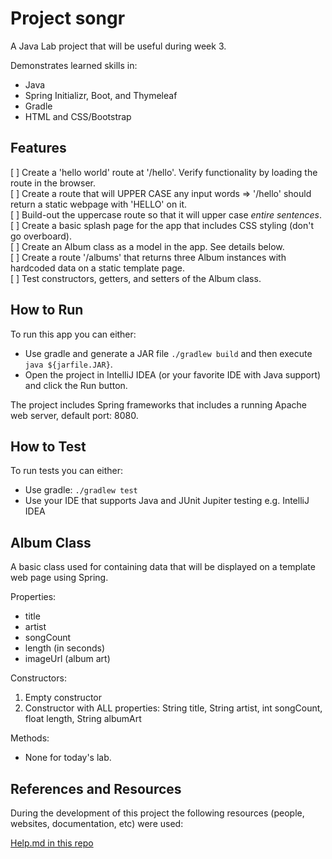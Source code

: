 # Project songr

A Java Lab project that will be useful during week 3.

Demonstrates learned skills in:

- Java
- Spring Initializr, Boot, and Thymeleaf
- Gradle  
- HTML and CSS/Bootstrap

## Features

[ ] Create a 'hello world' route at '/hello'. Verify functionality by loading the route in the browser.  
[ ] Create a route that will UPPER CASE any input words => '/hello' should return a static webpage with 'HELLO' on it.  
[ ] Build-out the uppercase route so that it will upper case *entire sentences*.  
[ ] Create a basic splash page for the app that includes CSS styling (don't go overboard).  
[ ] Create an Album class as a model in the app. See details below.  
[ ] Create a route '/albums' that returns three Album instances with hardcoded data on a static template page.  
[ ] Test constructors, getters, and setters of the Album class.  

## How to Run

To run this app you can either:

- Use gradle and generate a JAR file `./gradlew build` and then execute `java ${jarfile.JAR}`.
- Open the project in IntelliJ IDEA (or your favorite IDE with Java support) and click the Run button.

The project includes Spring frameworks that includes a running Apache web server, default port: 8080.

## How to Test

To run tests you can either:

- Use gradle: `./gradlew test`
- Use your IDE that supports Java and JUnit Jupiter testing e.g. IntelliJ IDEA

## Album Class

A basic class used for containing data that will be displayed on a template web page using Spring.  

Properties:

- title
- artist
- songCount
- length (in seconds)
- imageUrl (album art)

Constructors:

1. Empty constructor
2. Constructor with ALL properties: String title, String artist, int songCount, float length, String albumArt

Methods:

- None for today's lab.

## References and Resources

During the development of this project the following resources (people, websites, documentation, etc) were used:

[Help.md in this repo](./HELP.md)  

